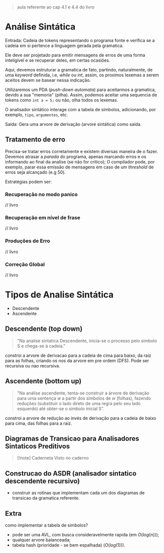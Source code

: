 > aula referente ao cap 4.1 e 4.4 do livro

# Análise Sintática

Entrada: Cadeia de tokens representando o programa fonte e verifica se a cadeia em si pertence a linguagem gerada pela gramatica.

Ele deve ser projetado para emitir mensagens de erros de uma forma inteligível e se recuperar deles, em certas ocasiões.

Aqui, devemos estruturar a gramatica de fato, partindo, naturalmente, de uma _keyword_ definida, i.e, *while* ou *int*, assim, os proximos lexemas a serem aceitos devem se basear nessa indicação.

Utilizaremos um PDA (*push-down automata*) para aceitarmos a gramatica, devido a sua "memoria" (pilha). Assim, podemos aceitar uma sequencia de tokens como `int a = 5;` ou não, olha todos os lexemas.

O analisador sintático interage com a tabela de símbolos, adicionando, por exemplo, `tipo`, `argumentos`, etc.

Saída: Gera uma arvore de derivação (arvore sintática) como saída.

## Tratamento de erro

Precisa-se tratar erros corretamente e existem diversas maneira de o fazer. Devemos atrasar a _parada_ do programa, apenas marcando erros e os informando ao final da analise (se não for critico); O compilador pode, por exemplo, parar essa emissão de mensagens em caso de um *threshold* de erros seja alcançado (e.g 50). 

Estratégias podem ser:

### Recuperação no modo panico
// livro
### Recuperação em nível de frase
// livro
### Produções de Erro 
// livro
### Correção Global
// livro

# Tipos de Analise Sintática
- Descendente
- Ascendente
## Descendente (top down)
> "Na analise sintatica Descendente, inicia-se o processo pelo simbolo S e chega-se à cadeia."

constroi a arvore de derivacao para a cadeia de cima para baixo, da raiz para as folhas, criando os nos da arvore em pre ordem (DFS). Pode ser recursiva ou nao recursiva.


## Ascendente (bottom up)
> "Na análise ascendente, tenta-se construir a árvore de derivação para uma sentença $w$ a partir dos símbolos de $w$ (folhas), fazendo reduções (substituir o lado direto de uma regra pelo seu lado esquerdo) até obter-se o símbolo inicial S".

constroi a arvore de redução ao invés de derivação para a cadeia de baixo para cima, das folhas para a raiz.

## Diagramas de Transicao para Analisadores Sintaticos Preditivos

> [!note] Caderneta
> Visto no caderno

## Construcao do ASDR (analisador sintatico descendente recursivo)
- construir as rotinas que implementam cada um dos diagramas de transicao da gramatica referente.

## Extra 

como implementar a tabela de simbolos?
- pode ser uma AVL, com busca consideravelmente rapida (em $O(log(n))$);
- qualquer arvore balanceada;
- tabela hash (prioridade - se bem espalhada) $(O(log(1)))$.

